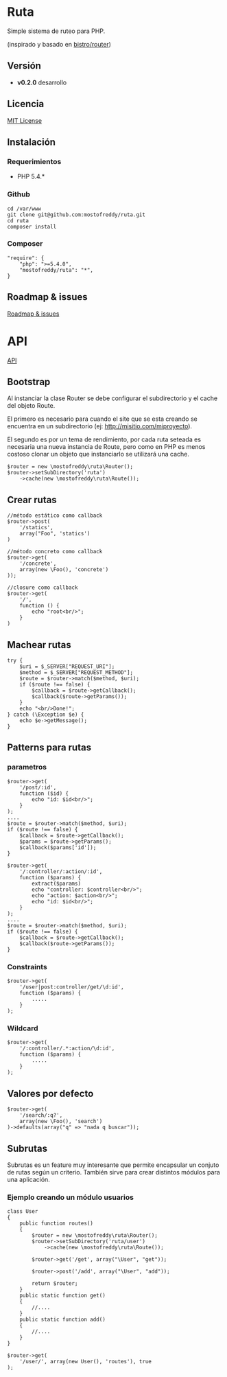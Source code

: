 Ruta
====

Simple sistema de ruteo para PHP.

(inspirado y basado en [bistro/router](https://github.com/bistro/router))

Versión
-------

- __v0.2.0__ desarrollo

Licencia
-------

[MIT License](http://www.opensource.org/licenses/mit-license.php)

Instalación
-----------

### Requerimientos

- PHP 5.4.*

### Github

    cd /var/www
    git clone git@github.com:mostofreddy/ruta.git
    cd ruta
    composer install

### Composer

    "require": {
        "php": ">=5.4.0",
        "mostofreddy/ruta": "*",
    }

Roadmap & issues
----------------

[Roadmap & issues](https://github.com/mostofreddy/ruta/issues/milestones)


API
===

[API](http://mostofreddy.github.io/ruta/api)

Bootstrap
---------

Al instanciar la clase Router se debe configurar el subdirectorio y el cache del objeto Route.

El primero es necesario para cuando el site que se esta creando se encuentra en un subdirectorio (ej: http://misitio.com/miproyecto).

El segundo es por un tema de rendimiento, por cada ruta seteada es necesaria una nueva instancia de Route, pero como en PHP es menos costoso clonar un objeto que instanciarlo se utilizará una cache.

    $router = new \mostofreddy\ruta\Router();
    $router->setSubDirectory('ruta')
        ->cache(new \mostofreddy\ruta\Route());

Crear rutas
-----------

    //método estático como callback
    $router->post(
        '/statics',
        array("Foo", 'statics')
    )

    //método concreto como callback
    $router->get(
        '/concrete',
        array(new \Foo(), 'concrete')
    ));

    //closure como callback
    $router->get(
        '/',
        function () {
            echo "root<br/>";
        }
    )

Machear rutas
-------------

    try {
        $uri = $_SERVER["REQUEST_URI"];
        $method = $_SERVER["REQUEST_METHOD"];
        $route = $router->match($method, $uri);
        if ($route !== false) {
            $callback = $route->getCallback();
            $callback($route->getParams());
        }
        echo "<br/>Done!";
    } catch (\Exception $e) {
        echo $e->getMessage();
    }

Patterns para rutas
-------------------

### parametros

    $router->get(
        '/post/:id',
        function ($id) {
            echo "id: $id<br/>";
        }
    );
    ....
    $route = $router->match($method, $uri);
    if ($route !== false) {
        $callback = $route->getCallback();
        $params = $route->getParams();
        $callback($params['id']);
    }

    $router->get(
        '/:controller/:action/:id',
        function ($params) {
            extract($params)
            echo "controller: $controller<br/>";
            echo "action: $action<br/>";
            echo "id: $id<br/>";
        }
    );
    ....
    $route = $router->match($method, $uri);
    if ($route !== false) {
        $callback = $route->getCallback();
        $callback($route->getParams());
    }

### Constraints

    $router->get(
        '/user|post:controller/get/\d:id',
        function ($params) {
            .....
        }
    );

### Wildcard

    $router->get(
        '/:controller/.*:action/\d:id',
        function ($params) {
            .....
        }
    );


Valores por defecto
-------------------

    $router->get(
        '/search/:q?',
        array(new \Foo(), 'search')
    )->defaults(array("q" => "nada q buscar"));

Subrutas
--------

Subrutas es un feature muy interesante que permite encapsular un conjuto de rutas según un criterio. También sirve para crear distintos módulos para una aplicación.

### Ejemplo creando un módulo usuarios

    class User
    {
        public function routes()
        {
            $router = new \mostofreddy\ruta\Router();
            $router->setSubDirectory('ruta/user')
                ->cache(new \mostofreddy\ruta\Route());

            $router->get('/get', array("\User", "get"));

            $router->post('/add', array("\User", "add"));

            return $router;
        }
        public static function get()
        {
            //....
        }
        public static function add()
        {
            //....
        }
    }

    $router->get(
        '/user/', array(new User(), 'routes'), true
    );
